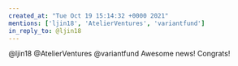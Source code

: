 ```yaml
---
created_at: "Tue Oct 19 15:14:32 +0000 2021"
mentions: ['ljin18', 'AtelierVentures', 'variantfund']
in_reply_to: @ljin18
---
```


@ljin18 @AtelierVentures @variantfund Awesome news! Congrats!